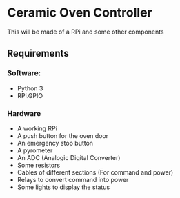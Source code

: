 # Ceramic Oven Controller

This will be made of a RPi and some other components

## Requirements

### Software:

- Python 3
- RPi.GPIO

### Hardware

- A working RPi
- A push button for the oven door
- An emergency stop button
- A pyrometer
- An ADC (Analogic Digital Converter)
- Some resistors
- Cables of different sections (For command and power)
- Relays to convert command into power
- Some lights to display the status
